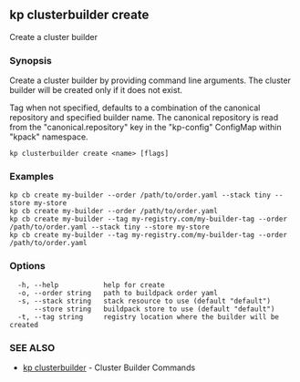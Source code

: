 ## kp clusterbuilder create

Create a cluster builder

### Synopsis

Create a cluster builder by providing command line arguments.
The cluster builder will be created only if it does not exist.

Tag when not specified, defaults to a combination of the canonical repository and specified builder name.
The canonical repository is read from the "canonical.repository" key in the "kp-config" ConfigMap within "kpack" namespace.


```
kp clusterbuilder create <name> [flags]
```

### Examples

```
kp cb create my-builder --order /path/to/order.yaml --stack tiny --store my-store
kp cb create my-builder --order /path/to/order.yaml
kp cb create my-builder --tag my-registry.com/my-builder-tag --order /path/to/order.yaml --stack tiny --store my-store
kp cb create my-builder --tag my-registry.com/my-builder-tag --order /path/to/order.yaml
```

### Options

```
  -h, --help           help for create
  -o, --order string   path to buildpack order yaml
  -s, --stack string   stack resource to use (default "default")
      --store string   buildpack store to use (default "default")
  -t, --tag string     registry location where the builder will be created
```

### SEE ALSO

* [kp clusterbuilder](kp_clusterbuilder.md)	 - Cluster Builder Commands

